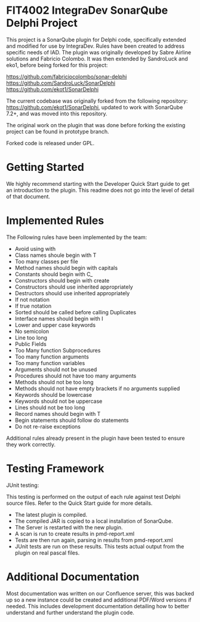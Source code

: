 FIT4002 IntegraDev SonarQube Delphi Project
================
This project is a SonarQube plugin for Delphi code, specifically extended and modified for use by IntegraDev. Rules have been created to address specific needs of IAD. The plugin was originally developed by Sabre Airline solutions and Fabricio Colombo. It was then extended by SandroLuck and eko1, before being forked for this project:

https://github.com/fabriciocolombo/sonar-delphi 
https://github.com/SandroLuck/SonarDelphi
https://github.com/ekot1/SonarDelphi

The current codebase was originally forked from the following repository: https://github.com/ekot1/SonarDelphi, updated to work with SonarQube 7.2+, and was moved into this repository.

The original work on the plugin that was done before forking the existing project can be found in prototype branch.

Forked code is released under GPL.

Getting Started 
==================
We highly recommend starting with the Developer Quick Start guide to get an introduction to the plugin. This readme does 
not go into the level of detail of that document. 

Implemented Rules
==================
The Following rules have been implemented by the team:

  * Avoid using with
  * Class names shoule begin with T
  * Too many classes per file
  * Method names should begin with capitals
  * Constants should begin with C_
  * Constructors should begin with create
  * Constructors should use inherited appropriately
  * Destructors should use inherited appropriately
  * If not notation
  * If true notation
  * Sorted should be called before calling Duplicates
  * Interface names should begin with I
  * Lower and upper case keywords
  * No semicolon
  * Line too long
  * Public Fields
  * Too Many function Subprocedures
  * Too many function arguments
  * Too many function variables
  * Arguments should not be unused
  * Procedures should not have too many arguments
  * Methods should not be too long
  * Methods should not have empty brackets if no arguments supplied
  * Keywords should be lowercase
  * Keywords should not be uppercase
  * Lines should not be too long
  * Record names should begin with T
  * Begin statements should follow do statements
  * Do not re-raise exceptions
  
  
Additional rules already present in the plugin have been tested to ensure they work correctly.
 
Testing Framework
==================
JUnit testing:

This testing is performed on the output of each rule against test Delphi
source files. Refer to the Quick Start guide for more details.

 * The latest plugin is compiled.
 * The compiled JAR is copied to a local installation of SonarQube. 
 * The Server is restarted with the new plugin.
 * A scan is run to create results in pmd-report.xml
 * Tests are then run again, parsing in results from pmd-report.xml
  * JUnit tests are run on these results. This tests actual output from the plugin on real pascal files.
  
Additional Documentation
==================
Most documentation was written on our Confluence server, this was backed up so a new instance could be created and additional PDF/Word versions if needed. This includes development documentation detailing how to better understand and further understand the plugin code.

